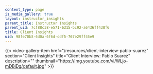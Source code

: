 ```yaml
---
content_type: page
is_media_gallery: true
layout: instructor_insights
parent_title: Instructor Insights
parent_uid: 7cf88c38-e571-6315-bc92-a6436ff438f6
title: Client Insights
uid: 98fe70b8-6d0a-6f6d-cdf5-767e29ff46e9
---
```

{{< video-gallery-item href="/resources/client-interview-pablo-suarez" section="Client Insights" title="Client Interview: Pablo Suarez" description="" thumbnail="https://img.youtube.com/vi/WLjo-mDBiDg/default.jpg" >}}